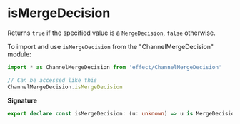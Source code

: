 # isMergeDecision

Returns `true` if the specified value is a `MergeDecision`, `false`
otherwise.

To import and use `isMergeDecision` from the "ChannelMergeDecision" module:

```ts
import * as ChannelMergeDecision from 'effect/ChannelMergeDecision'

// Can be accessed like this
ChannelMergeDecision.isMergeDecision
```

**Signature**

```ts
export declare const isMergeDecision: (u: unknown) => u is MergeDecision<unknown, unknown, unknown, unknown, unknown>
```
